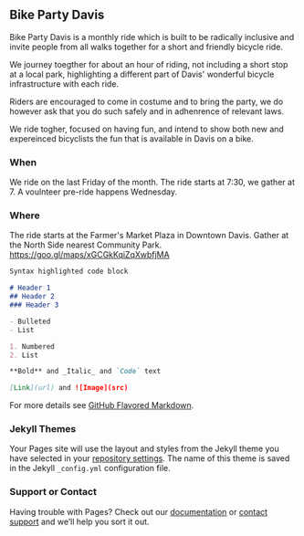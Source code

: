 ## Bike Party Davis

Bike Party Davis is a monthly ride which is built to be radically inclusive and invite people from all walks together for a short and friendly bicycle ride. 

We journey toegther for about an hour of riding, not including a short stop at a local park, highlighting a different part of Davis' wonderful bicycle infrastructure with each ride. 

Riders are encouraged to come in costume and to bring the party, we do however ask that you do such safely and in adhenrence of relevant laws. 

We ride togher, focused on having fun, and intend to show both new and expereinced bicyclists the fun that is available in Davis on a bike. 

### When

We ride on the last Friday of the month. 
The ride starts at 7:30, we gather at 7. 
A voulnteer pre-ride happens Wednesday.

### Where

The ride starts at the Farmer's Market Plaza in Downtown Davis.
Gather at the North Side nearest Community Park.
https://goo.gl/maps/xGCGkKqiZqXwbfjMA

```markdown
Syntax highlighted code block

# Header 1
## Header 2
### Header 3

- Bulleted
- List

1. Numbered
2. List

**Bold** and _Italic_ and `Code` text

[Link](url) and ![Image](src)
```

For more details see [GitHub Flavored Markdown](https://guides.github.com/features/mastering-markdown/).

### Jekyll Themes

Your Pages site will use the layout and styles from the Jekyll theme you have selected in your [repository settings](https://github.com/bikepartydavis/bikepartydavis.github.io/settings). The name of this theme is saved in the Jekyll `_config.yml` configuration file.

### Support or Contact

Having trouble with Pages? Check out our [documentation](https://docs.github.com/categories/github-pages-basics/) or [contact support](https://github.com/contact) and we’ll help you sort it out.
